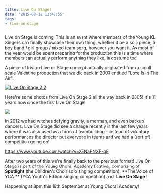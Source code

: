 ```yaml
---
title: Live On Stage!
date: '2015-08-12 13:48:55'
tags:
- live-on-stage
---
```


Live on Stage is coming! This is an event where members of the Young KL Singers can finally showcase their own thing, whether it be a solo piece, a boy band / girl group / mixed team song, however you want it. As most of the year would be spent preparing for the production this is a time where members can actually perform anything they like, in costume too!

A piece of trivia:>Live on Stage concept actually originated from a small scale Valentine production that we did back in 2003 entitled "Love Is In The Air".


[![Live On Stage 2.2](http://www.youngklsingers.com/wp-content/uploads/2015/08/Live-On-Stage-2.2.jpg)](http://www.youngklsingers.com/wp-content/uploads/2015/08/Live-On-Stage-2.2.jpg)

Here're some photos from Live On Stage 2 all the way back in 2005! It's 11 years now since the first Live On Stage!

[![](http://www.youngklsingers.com/wp-content/uploads/2015/08/IMG_0782.jpg)](http://www.youngklsingers.com/wp-content/uploads/2015/08/IMG_0782.jpg)

In 2012 we had witches defying gravity, a merman, and even backup dancers.
Live On Stage did see a change recently in the last few years where it was also used as a form of teambuilding - instead of voluntary performances the director put everyone in teams and we had a (sort of) competition going on!

https://www.youtube.com/watch?v=XENaPNXF-qE

After two years of this we're finally back to the previous format! Live On Stage is part of the Young Choral Academy Festival, comprising of 
**Spotlight**
 (the Children's Choir solo singing competition), 
**The Voice of YCA **
(YCA Youth's Edition singing competition) and 
**Live On Stage**
!

Happening at 8pm this 16th September at Young Choral Academy!
